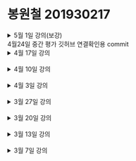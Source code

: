# 봉원철 201930217
<details>
<summary>5월 1일 강의(보강)</summary>
</details>
4월24일 중간 평가 깃허브 연결확인용 commit
<br>
<details>
<summary>4월 17일 강의</summary>

훅이란?
- 훅(Hook)은 React의 새로운 기능 중 하나로, 함수 컴포넌트에서 상태(state) 및 다른 React 기능을 사용할 수 있게 해줍니다.

useState
- useState 훅은 React 컴포넌트에서 상태를 추가할 수 있도록 해주는 특별한 함수입니다. 이를 통해 함수 컴포넌트에서도 상태를 관리할 수 있게 됩니다.

```jsx
import React, { useState } from 'react';

function ExampleComponent() {
  const [count, setCount] = useState(0);

  return (
    <div>
      <p>You clicked {count} times</p>
      <button onClick={() => setCount(count + 1)}>Click me</button>
    </div>
  );
}

export default ExampleComponent;
```

useEffect
- useEffect 훅은 React 컴포넌트가 렌더링될 때마다 특정 작업을 수행하도록 설정할 수 있습니다. 이를 통해 데이터를 가져오거나 구독을 설정하는 등의 작업을 수행할 수 있습니다.

```jsx
import React, { useState, useEffect } from 'react';

function ExampleComponent() {
  const [count, setCount] = useState(0);

  useEffect(() => {
    document.title = `You clicked ${count} times`;
  }, [count]);

  return (
    <div>
      <p>You clicked {count} times</p>
      <button onClick={() => setCount(count + 1)}>Click me</button>
    </div>
  );
}

export default ExampleComponent;

```

</details><br>


<details><summary>4월 10일 강의</summary>
공휴일 수업 X
</details><br>

<details><summary>4월 3일 강의</summary>

<h3>함수형 컴포넌트</h3>
함수형 컴포넌트는 React에서 컴포넌트를 정의하는 데 사용되는 하나의 방법입니다. 이는 함수로 구성되어 있으며, 주어진 입력(props)에 대해 UI를 반환합니다. 함수형 컴포넌트는 간단하고 가독성이 높으며, React Hooks를 이용하여 상태 관리와 생명주기를 다룰 수 있습니다.

```

```

 
<h3>클래스형 컴포넌트</h3>
클래스형 컴포넌트는 React의 초기 버전에서 사용되었던 컴포넌트 정의 방식입니다. ES6 클래스를 이용하여 정의되며, React.Component 클래스를 상속받습니다. 클래스형 컴포넌트는 state와 생명주기 메서드를 직접 다룰 수 있습니다. 하지만 클래스형 컴포넌
트는 코드가 복잡해질 수 있고, 클래스 바인딩과 메서드 정의 등의 추가 작업이 필요합니다.

<h3>컴포넌트 합성</h3>
- 컴포넌트 합성은 여러 컴포넌트를 합쳐서 하나의 컴포넌트를 만드는 것입니다.
<h3>컴포넌트 추출</h3>
- 복잡한 컴포넌트를 쪼개서 여러 개의 컴포넌트로 나눌 수도 있습니다.
</details><br>

<details><summary>3월 27일 강의</summary>
    <h2>JSX의 역할</h2>
    jsx는 내부적으로 XML/HTML 코드를 자바스크립트로 변환합니다.<br>
    React가 createElemnet함수를 사용하여 자동으로 자바스크립트로 변환해 줍니다.<br>
    만일 JS로 작업할 경우 직접 createElement함수를 사용해야 합니다.<br>
    결국 JSX는 가독성을 높여 주는 역할을 합니다.<br>
    <h3>JSX의 장점</h3>
    코드가 간결해 집니다.<br>
    가독성이 향상 됩니다.<br>
    Injection Attack이라 불리는 해킹 방법을 방어함으로써 보안에 강합니다.<br><br>
    <h2>요약</h2>
    JSX란?<br>
    -자바스크립트와 XML/HTML을 함께 사용할 수 있는 자바스크립트의 확장 문법<br>
    <br>JSX의 역할<br>
    -JSX로 작성된 코드는 모두 자바스크립트 코드로 변환<br>
    -리액트는 JSX 코드를 모두 createElement() 함수를 사용하는 코드로 변환<br>
   <br> JSX의 장점<br>
    -코드가 간결해짐<br>
    -가독성 향상<br>
    -Injection Attack을 방어함으로써 보안성이 올라감<br>
   <br> JSX사용법<br>
    -기본적으로 모든 자바스크립트 문법을 지원<br>
    -자바스크립트에 XML과 HTML을 섞어서 사용<br>
    -중괄호를 사용하여 자바스크립트 코드를 삽입<br><br>
    <h1>엘리먼트 렌더링</h1>
    <h2>엘리먼트의 정의</h2>
    엘리먼트는 리액트 앱을 구성하는 요소를 의미합니다.<br>
    공식페이지에는 "엘리먼트는 리액트 앱의 가장 작은 빌딩 블록들"이라고 설명하고 있습니다.<br>
    웹 사이트의 경우는 DOM 엘리먼트이며 HTML요소를 의미합니다.<br><br>
<h1>컴포넌트와 props</h1>
<h2>컴포넌트에 대해 알아보기</h2><br>
- 리액트는 컴포넌트 기반의 구조를 갖습니다.<br>
- 컴포넌트 구조라는 것은 작은 컴포넌트가 모여 큰 컴포넌트를 구성하고, 다시 이런 컴포넌트들이 모여서 전체 페이지를 구성한다는 것을 의미합니다.<br>
- 컴포넌트 재사용이 가능하기 때문에 전체 코드의 양을 줄일 수 있어 개발 시간과 유지 보수 비용도 줄일 수 있습니다.<br>
- 컴포넌트는 자바스크립트 함수와 입력과 출력이 있다는 면에서는 유사합니다.<br>
- 다만 입력과 출력은, 입력은 Props가 담당하고, 출력은 리액트 엘리먼트의 형태로 출력됩니다.<br>
- 엘리먼트를 필요할 만큼 만들어 사용한다는 면에서는 객체 지향의 개념과 비슷합니다.<br>
<h2>Props에 대해 알아보기</h2><br>
props는 prop(property: 속성, 특성)의 준말입니다.<br>
이 props가 바로 컴포넌트의 속성입니다.<br>
컴포넌트에 어떤 속성, props를 넣느냐에 따라서 속성이 다른 엘리먼트가 출력됩니다.<br>
porps는 컴포넌트에 전달 할 다양한 정보를 담고 있는 자바스크립트 객체입니다.<br>
에어비엔비의 예도 마찬가지입니다.<br>
<h2>Props의 특징</h2><br>
읽기 전용입니다. 변경할 수 없다는 의미입니다.<br>
속성이 다른 엘리먼트를 생성하려면 새로운 props를 컴포넌트에 전달하면 됩니다.<br>



</details><br>

<details>
    <summary>3월 20일 강의</summary>
    <h2>1.리액트의 정의</h2><br>
    'Th e library for web and native user interfaces'<br>
    사용자 인터페이스를 만들기 위한 자바스크립트 라이브러리<br><br>
    <h4> 2.다양한 자바스크립트 UI 프레임워크: Stack overflow trends</h4>
    <h4 >3.리액트 개념 정리</h4>
    - 복잡한 사이트를 쉽고 빠르게 만들고, 관리하기 위해 만들어진 것이 바로 리액트입니다.
    <br> 
    - 다른 표현으로는 SPA를 쉽고 빠르게 만들 수 있도록 해주는 도구라고 생각하면 됩니다.
<h2>1.2 리액트의 장점</h2>
<h4>1.빠른 업데이트와 렌더링 속도</h4>
- 이 것을 가능하게 하는 것이 바로 Virual DOM입니다.<br>
- DOM이란 XML, HTML 문서의 각 항목을 계층으로 표현하여 생성, 변형, 삭제할 수 있도록 돕는 인터페이스입니다. 이 것은 W3C의 표준입니다.<br>
- Virtaul DOM은 DOM 조작이 비효율적인 이유로 속도가 느리기 때문에 고안된 방법입니다.<br>
- DOM은 동기식, Virtual DOM은 비동기식 방법으로 렌더링을 합니다<br>
  
<h4>2.컴포넌트 기반 구조</h4>
- 리액트의 모든 페이지는 컴포넌트로 구성됩니다.<br>
- 하나의 컴포넌트는 다른 여러 개의 컴포넌트의 조합으로 구성할 수 있습니다.<br>
- 그래서 리액트로 개발을 하다 보면 레고 블록을 조립나는 것처럼 컴포넌트를 조합해서 웹사이트를 개발하게 됩니다.<br>
- 아래 그림은 에어비앤비 사이트 화면의 컴포넌트 구조 입니다. 재사용성이 뛰어납니다.<br>
<h4>3.메타에서 오픈소스 프로젝트로 관리하고 있어 계속 발전함</h4>
<h4>4.활발한 지식 공유와 커뮤니티</h4>
<h4>5.모바일 앱 개발가능</h4>
<h2>1.2 리액트의 단점</h2>
<h4>1.방대한 학습량</h4>
<h4>2.높은 상태 관리 복잡도</h4>

</details><br>
<details>
    <summary>3월 13일 강의</summary>
        <details>
            <summary>HTML 살펴보기</summary>
            &nbsp;&nbsp;&nbsp;&nbsp;1. html이란 무엇인가?<br>
            &nbsp;&nbsp;&nbsp;&nbsp;2. 웹사이트의 뼈대를 구성하는 태그들<br>
            &nbsp;&nbsp;&nbsp;&nbsp;3. SPA(Single Page Application)<br>
            ![](./image/MPAvsSPA.png)
        </details>
        <details>
            <summary>자바스크립트</summary>
            &nbsp;&nbsp;&nbsp;&nbsp;1. 자바스크립트란 무엇인가?<br>
            &nbsp;&nbsp;&nbsp;&nbsp;2. ES6(ECMAScript6) - 표준 ECMA-262<br>
            &nbsp;&nbsp;&nbsp;&nbsp;3. 자바스크립트의 자료형<br>
            &nbsp;&nbsp;&nbsp;&nbsp;&nbsp;&nbsp;&nbsp;&nbsp;● var: 중복 선언 가능, 재할당 가능<br>
            &nbsp;&nbsp;&nbsp;&nbsp;&nbsp;&nbsp;&nbsp;&nbsp;● let: 중복 선언 불가능, 재할당 가능<br>
            &nbsp;&nbsp;&nbsp;&nbsp;&nbsp;&nbsp;&nbsp;&nbsp;● const: 중복 선언 불가능, 재할당 불가능<br>
            &nbsp;&nbsp;&nbsp;&nbsp;&nbsp;&nbsp;&nbsp;&nbsp;● Array type: 배열<br>
            &nbsp;&nbsp;&nbsp;&nbsp;&nbsp;&nbsp;&nbsp;&nbsp;● Object type<br>
            &nbsp;&nbsp;&nbsp;&nbsp;4. 자바스크립트의 연산자<br>
            &nbsp;&nbsp;&nbsp;&nbsp;&nbsp;&nbsp;&nbsp;&nbsp;
            비교 연산자, 동등 연산자/일치 연산자, 이진 논리 연산자, 삼항 연산자...<br>
            &nbsp;&nbsp;&nbsp;&nbsp;5. 자바스크립트의 함수<br>
            &nbsp;&nbsp;&nbsp;&nbsp;&nbsp;&nbsp;&nbsp;&nbsp;
            Function statement형: 일반적인 함수의 형태<br>
            &nbsp;&nbsp;&nbsp;&nbsp;&nbsp;&nbsp;&nbsp;&nbsp;
            Arrow function expression형: 화살표 함수<br>
            
            
            
</details>
        </details>
        
</details></details><br>
<details><summary>3월 7일 강의</summary>

# h1
## h2
### h3
#### h4
##### h5
###### h6

# 리스트
1. 첫 번째
2. 두 번째
3. 세 번째

* 첫 번째
* 두 번째

- 첫 번째
- 두 번째

*이탤릭체*
**볼드**
***이탤릭체&볼드***

개행은  
스페이스 두 개

```js
const a = 1;
let b = 2;
//코드
```

[구글 링크](http://google.com)

[페이지내 h3로 이동](#h3)

---
<details>
<summary><strong>접기</strong>/펼치기</summary>
접기/<strong>펼치기<strong>
<!-- ![](./sibadog.jpg) 이미지 -->
</details>
</details>